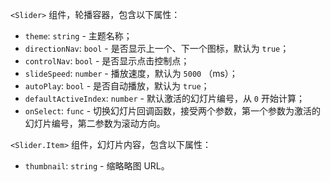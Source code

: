 `<Slider>` 组件，轮播容器，包含以下属性：

- `theme`: `string` - 主题名称；
- `directionNav`: `bool` - 是否显示上一个、下一个图标，默认为 `true`；
- `controlNav`: `bool` - 是否显示点击控制点；
- `slideSpeed`: `number` - 播放速度，默认为 `5000` （ms）；
- `autoPlay`: `bool` - 是否自动播放，默认为 `true`；
- `defaultActiveIndex`: `number` - 默认激活的幻灯片编号，从 `0` 开始计算；
- `onSelect`: `func` - 切换幻灯片回调函数，接受两个参数，第一个参数为激活的幻灯片编号，第二参数为滚动方向。

`<Slider.Item>` 组件，幻灯片内容，包含以下属性：

- `thumbnail`: `string` - 缩略略图 URL。
